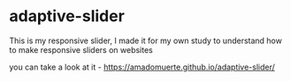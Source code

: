 # adaptive-slider

This is my responsive slider, I made it for my own study to understand how to make responsive sliders on websites

you can take a look at it - https://amadomuerte.github.io/adaptive-slider/

